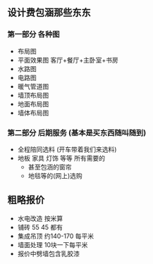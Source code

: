 ##  设计费包涵那些东东

### 第一部分 各种图 

- 布局图
- 平面效果图 客厅+餐厅+主卧室+书房
- 水路图
- 电路图
- 暖气管道图
- 墙顶布局图
- 地面布局图
- 墙体布局图

### 第二部分 后期服务 (基本是买东西随叫随到)

- 全程陪同选料 (开车带着我们来选料)
- 地板 家具 灯饰 等等 所有需要的 
    - 甚至包涵的窗帘
    - 地毯等的(网上)选购 



## 粗略报价

- 水电改造 按米算
- 铺砖 55  45 都有 
- 集成吊顶 约140-170 每平米
- 墙面处理 10块一下每平米
- 报价中劈墙包含乳胶漆
  
